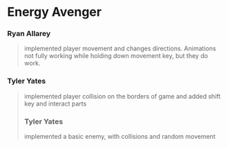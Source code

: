 # Energy Avenger
### Ryan Allarey
> implemented player movement and changes directions. Animations not fully working while holding down movement key, but they do work.
### Tyler Yates
> implemented player collision on the borders of game and added shift key and interact parts
> ### Tyler Yates
> implemented a basic enemy, with collisions and random movement
